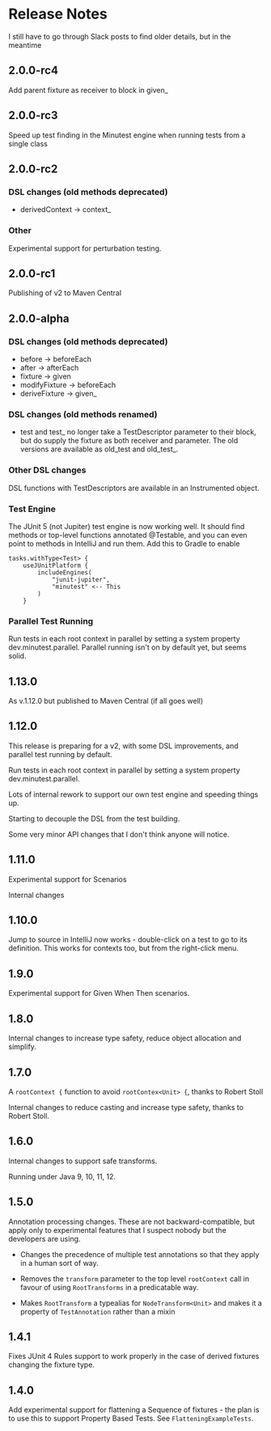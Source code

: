 # Release Notes

I still have to go through Slack posts to find older details, but in the meantime

## 2.0.0-rc4

Add parent fixture as receiver to block in given_

## 2.0.0-rc3

Speed up test finding in the Minutest engine when running tests from a single class

## 2.0.0-rc2

### DSL changes (old methods deprecated)

* derivedContext -> context_

### Other

Experimental support for perturbation testing.

## 2.0.0-rc1

Publishing of v2 to Maven Central

## 2.0.0-alpha

### DSL changes (old methods deprecated)

* before -> beforeEach
* after -> afterEach
* fixture -> given
* modifyFixture -> beforeEach
* deriveFixture -> given_

### DSL changes (old methods renamed)

* test and test_ no longer take a TestDescriptor parameter to their block, but do supply the fixture as both receiver and parameter. The old versions are available as old_test and old_test_.

### Other DSL changes

DSL functions with TestDescriptors are available in an Instrumented object.

### Test Engine

The JUnit 5 (not Jupiter) test engine is now working well.
It should find methods or top-level functions annotated @Testable, and you can even point to methods in IntelliJ and run them.
Add this to Gradle to enable

```
tasks.withType<Test> {
    useJUnitPlatform {
        includeEngines(
            "junit-jupiter", 
            "minutest" <-- This
        )
    }
```

### Parallel Test Running

Run tests in each root context in parallel by setting a system property dev.minutest.parallel.
Parallel running isn't on by default yet, but seems solid.

## 1.13.0

As v.1.12.0 but published to Maven Central (if all goes well)

## 1.12.0

This release is preparing for a v2, with some DSL improvements, and 
parallel test running by default.

Run tests in each root context in parallel by setting a system property dev.minutest.parallel.

Lots of internal rework to support our own test engine and speeding things up.

Starting to decouple the DSL from the test building.

Some very minor API changes that I don't think anyone will notice. 

## 1.11.0

Experimental support for Scenarios

Internal changes

## 1.10.0

Jump to source in IntelliJ now works - double-click on a test to go to its definition. This works for contexts too, but
from the right-click menu.

## 1.9.0

Experimental support for Given When Then scenarios.


## 1.8.0

Internal changes to increase type safety, reduce object allocation and simplify.

## 1.7.0

A `rootContext {` function to avoid `rootContex<Unit> {`, thanks to Robert Stoll

Internal changes to reduce casting and increase type safety, thanks to Robert Stoll.

## 1.6.0

Internal changes to support safe transforms.

Running under Java 9, 10, 11, 12.


## 1.5.0

Annotation processing changes. These are not backward-compatible, but apply only to experimental features that I suspect
nobody but the developers are using. 

* Changes the precedence of multiple test annotations so that they apply in a human sort of way.

* Removes the `transform` parameter to the top level `rootContext` call in favour of using `RootTransforms` in a predicatable
way.

* Makes `RootTransform` a typealias for `NodeTransform<Unit>` and makes it a property of `TestAnnotation` rather than
a mixin

## 1.4.1

Fixes JUnit 4 Rules support to work properly in the case of derived fixtures changing the fixture type.

## 1.4.0

Add experimental support for flattening a Sequence of fixtures - the plan is to use this to support Property Based Tests.
See `FlatteningExampleTests`.  